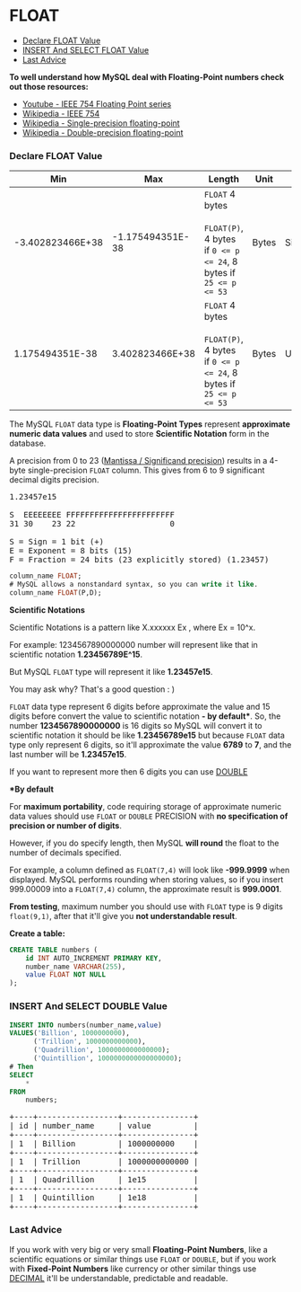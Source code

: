 # FLOAT

* [Declare FLOAT Value](#declare-float-value)
* [INSERT And SELECT FLOAT Value](#insert-and-select-float-value)
* [Last Advice](#last-advice)

**To well understand how MySQL deal with Floating-Point numbers check out those resources:**
* [Youtube - IEEE 754 Floating Point series](https://www.youtube.com/playlist?list=PLKK11Ligqithrgou1e6_kl9HJr1jI_LcT)
* [Wikipedia - IEEE 754](https://en.wikipedia.org/wiki/IEEE_754)
* [Wikipedia - Single-precision floating-point](https://en.wikipedia.org/wiki/Single-precision_floating-point_format)
* [Wikipedia - Double-precision floating-point](https://en.wikipedia.org/wiki/Double-precision_floating-point_format)

### Declare FLOAT Value
Min | Max | Length | Unit | Note
---|---|---|---|---|
-3.402823466E+38 | -1.175494351E-38 | `FLOAT` 4 bytes <br> <br> `FLOAT(P)`, 4 bytes if `0 <= p <= 24`, 8 bytes if `25 <= p <= 53`| Bytes | Signed
1.175494351E-38 | 3.402823466E+38 | `FLOAT` 4 bytes <br> <br> `FLOAT(P)`, 4 bytes if `0 <= p <= 24`, 8 bytes if `25 <= p <= 53`| Bytes | Unsigned

The MySQL `FLOAT` data type is **Floating-Point Types** represent **approximate numeric data values** and used to store **Scientific Notation** form in the database.

A precision from 0 to 23 ([Mantissa / Significand precision](https://en.wikipedia.org/wiki/Significand)) results in a 4-byte single-precision `FLOAT` column. This gives from 6 to 9 significant decimal digits precision.

<pre>
1.23457e15

S  EEEEEEEE FFFFFFFFFFFFFFFFFFFFFFF
31 30    23 22                    0

S = Sign = 1 bit (+)
E = Exponent = 8 bits (15)
F = Fraction = 24 bits (23 explicitly stored) (1.23457)
</pre>

```sql
column_name FLOAT;
# MySQL allows a nonstandard syntax, so you can write it like.
column_name FLOAT(P,D);
```

**Scientific Notations**

Scientific Notations is a pattern like X.xxxxxx Ex , where Ex = 10^x.

For example: 1234567890000000 number will represent like that in scientific notation **1.23456789E^15**.

But MySQL `FLOAT` type will represent it like **1.23457e15**.

You may ask why? That's a good question : )

`FLOAT` data type represent 6 digits before approximate the value and 15 digits before convert the value to scientific notation **- by default\***. So, the number **1234567890000000** is 16 digits so MySQL will convert it to scientific notation it should be like **1.23456789e15** but because `FLOAT` data type only represent 6 digits, so it'll approximate the value **6789** to **7**, and the last number will be **1.23457e15**.

If you want to represent more then 6 digits you can use [DOUBLE](./double.md)

**\*By default**

For **maximum portability**, code requiring storage of approximate numeric data values should use `FLOAT` or `DOUBLE` PRECISION with **no specification of precision or number of digits**.

However, if you do specify length, then MySQL **will round** the float to the number of decimals specified.

For example, a column defined as `FLOAT(7,4)` will look like **-999.9999** when displayed. MySQL performs rounding when storing values, so if you insert 999.00009 into a `FLOAT(7,4)` column, the approximate result is **999.0001**.

**From testing**, maximum number you should use with `FLOAT` type is 9 digits `float(9,1)`, after that it'll give you **not understandable result**.

**Create a table:**

```sql
CREATE TABLE numbers (
    id INT AUTO_INCREMENT PRIMARY KEY,
    number_name VARCHAR(255),
    value FLOAT NOT NULL
);
```

### INSERT And SELECT DOUBLE Value
```sql
INSERT INTO numbers(number_name,value)
VALUES('Billion', 1000000000),
      ('Trillion', 1000000000000),
      ('Quadrillion', 1000000000000000);
      ('Quintillion', 1000000000000000000);
# Then
SELECT
    *
FROM
    numbers;
```

<pre>
+----+-----------------+---------------+
| id | number_name     | value         |
+----+-----------------+---------------+
| 1  | Billion         | 1000000000    |
+----+-----------------+---------------+
| 1  | Trillion        | 1000000000000 |
+----+-----------------+---------------+
| 1  | Quadrillion     | 1e15          |
+----+-----------------+---------------+
| 1  | Quintillion     | 1e18          |
+----+-----------------+---------------+
</pre>


### Last Advice
If you work with very big or very small **Floating-Point Numbers**, like a scientific equations or similar things use `FLOAT` or `DOUBLE`, but if you work with **Fixed-Point Numbers** like currency or other similar things use [DECIMAL](./decimal.md) it'll be understandable, predictable and readable.
